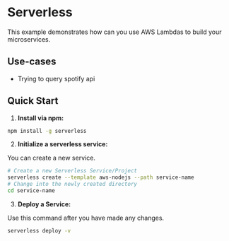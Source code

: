 <!--
title: AWS Serverless example in NodeJS
description: This example demonstrates how can you use AWS Lambdas to build your microservices.
layout: Doc
-->
# Serverless

This example demonstrates how can you use AWS Lambdas to build your microservices.

## Use-cases

- Trying to query spotify api

## Quick Start

1. **Install via npm:**
  ```bash
  npm install -g serverless
  ```

2. **Initialize a serverless service:**

  You can create a new service.
  ```bash
  # Create a new Serverless Service/Project
  serverless create --template aws-nodejs --path service-name
  # Change into the newly created directory
  cd service-name
  ```

3. **Deploy a Service:**

  Use this command after you have made any changes.
  ```bash
  serverless deploy -v
  ```
